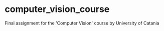 # computer_vision_course
Final assignment for the 'Computer Vision' course by University of Catania
